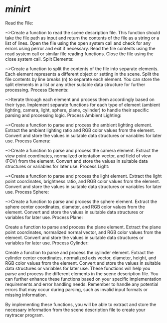 # *minirt* 
Read the File:

~>Create a function to read the scene description file. This function should take the file path as input and return the contents of the file as a string or a list of lines.
Open the file using the open system call and check for any errors using perror and exit if necessary.
Read the file contents using the read system call or similar file reading functions.
Close the file using the close system call.
Split Elements:

~>Create a function to split the contents of the file into separate elements. Each element represents a different object or setting in the scene.
Split the file contents by line breaks (n) to separate each element.
You can store the split elements in a list or any other suitable data structure for further processing.
Process Elements:

~>Iterate through each element and process them accordingly based on their type.
Implement separate functions for each type of element (ambient lighting, camera, light, sphere, plane, cylinder) to handle their specific parsing and processing logic.
Process Ambient Lighting:

~>Create a function to parse and process the ambient lighting element.
Extract the ambient lighting ratio and RGB color values from the element.
Convert and store the values in suitable data structures or variables for later use.
Process Camera:

~>Create a function to parse and process the camera element.
Extract the view point coordinates, normalized orientation vector, and field of view (FOV) from the element.
Convert and store the values in suitable data structures or variables for later use.
Process Light:

~>Create a function to parse and process the light element.
Extract the light point coordinates, brightness ratio, and RGB color values from the element.
Convert and store the values in suitable data structures or variables for later use.
Process Sphere:

~>Create a function to parse and process the sphere element.
Extract the sphere center coordinates, diameter, and RGB color values from the element.
Convert and store the values in suitable data structures or variables for later use.
Process Plane:

Create a function to parse and process the plane element.
Extract the plane point coordinates, normalized normal vector, and RGB color values from the element.
Convert and store the values in suitable data structures or variables for later use.
Process Cylinder:

Create a function to parse and process the cylinder element.
Extract the cylinder center coordinates, normalized axis vector, diameter, height, and RGB color values from the element.
Convert and store the values in suitable data structures or variables for later use.
These functions will help you parse and process the different elements in the scene description file. You can further enhance these functions based on your specific implementation requirements and error handling needs. Remember to handle any potential errors that may occur during parsing, such as invalid input formats or missing information.

By implementing these functions, you will be able to extract and store the necessary information from the scene description file to create your raytracer program.
